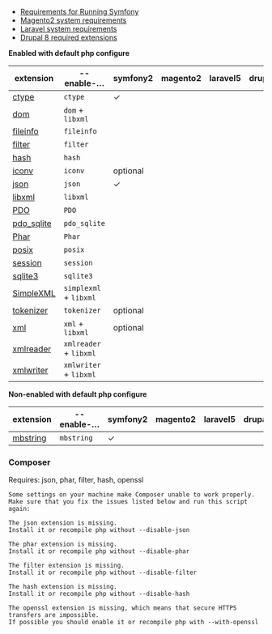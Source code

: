 
- [Requirements for Running Symfony](http://symfony.com/doc/current/reference/requirements.html)
- [Magento2 system requirements](http://devdocs.magento.com/guides/v2.0/install-gde/system-requirements.html)
- [Laravel system requirements](http://laravel.com/docs/5.2#installation)
- [Drupal 8 required extensions](https://www.drupal.org/requirements/php#extensions)

**Enabled with default php configure**

| extension                               | --enable-…   | symfony2  | magento2 | laravel5 | drupal8 |
| ---                                     | ---          | ---       | ---      | ---      | ---     |
| [ctype](http://php.net/ctype)           | `ctype`      | ✓         |          |          |         |
| [dom](http://php.net/dom)               | `dom` + `libxml`     |   |          |          |         |
| [fileinfo](http://php.net/fileinfo)     | `fileinfo`   |           |          |          |         |
| [filter](http://php.net/filter)         | `filter`     |           |          |          |         |
| [hash](http://php.net/hash)             | `hash`       |           |          |          |         |
| [iconv](http://php.net/iconv)           | `iconv`      | optional  |          |          |         |
| [json](http://php.net/json)             | `json`       | ✓         |          |          |         |
| [libxml](http://php.net/libxml)         | `libxml`     |           |          |          |         |
| [PDO](http://php.net/PDO)               | `PDO`        |           |          |          |         |
| [pdo_sqlite](http://php.net/pdo_sqlite) | `pdo_sqlite` |           |          |          |         |
| [Phar](http://php.net/Phar)             | `Phar`       |           |          |          |         |
| [posix](http://php.net/posix)           | `posix`      |           |          |          |         |
| [session](http://php.net/session)       | `session`    |           |          |          |         |
| [sqlite3](http://php.net/sqlite3)       | `sqlite3`    |           |          |          |         |
| [SimpleXML](http://php.net/SimpleXML)   | `simplexml` + `libxml` |  |         |          |         |
| [tokenizer](http://php.net/tokenizer)   | `tokenizer`  | optional  |          |          |         |
| [xml](http://php.net/xml)               | `xml` + `libxml` | optional |       |          |         |
| [xmlreader](http://php.net/xmlreader)   | `xmlreader` + `libxml` | |          |          |         |
| [xmlwriter](http://php.net/xmlwriter)   | `xmlwriter` + `libxml` | |          |          |         |

**Non-enabled with default php configure**

| extension                               | --enable-…   | symfony2  | magento2 | laravel5 | drupal8 |
| ---                                     | ---          | ---       | ---      | ---      | ---     |
| [mbstring](http://php.net/mbstring)     | `mbstring `  | ✓         |          |          |         |

### Composer

Requires: json, phar, filter, hash, openssl

```
Some settings on your machine make Composer unable to work properly.
Make sure that you fix the issues listed below and run this script again:

The json extension is missing.
Install it or recompile php without --disable-json

The phar extension is missing.
Install it or recompile php without --disable-phar

The filter extension is missing.
Install it or recompile php without --disable-filter

The hash extension is missing.
Install it or recompile php without --disable-hash

The openssl extension is missing, which means that secure HTTPS transfers are impossible.
If possible you should enable it or recompile php with --with-openssl
```
